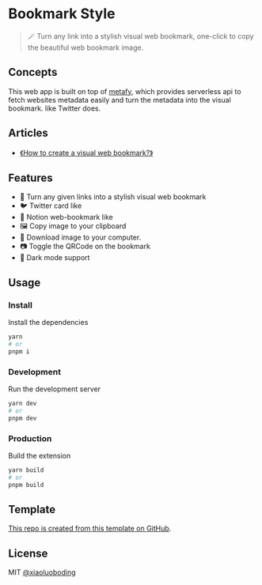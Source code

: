 # Bookmark Style

> 🪄 Turn any link into a stylish visual web bookmark, one-click to copy the beautiful web bookmark image.

## Concepts

This web app is built on top of [metafy](https://github.com/xiaoluoboding/metafy), which provides serverless api to fetch websites metadata easily and turn the metadata into the visual bookmark. like Twitter does.

## Articles

* [《How to create a visual web bookmark?》](https://www.xlbd.me/posts/2021-08-16-how-to-create-a-visual-web-bookmark.html)

## Features

* 🔮 Turn any given links into a stylish visual web bookmark
* 🐦 Twitter card like
* 🔖 Notion web-bookmark like
* 🖼️ Copy image to your clipboard
* 💾 Download image to your computer.
* 📷 Toggle the QRCode on the bookmark
* 🌛 Dark mode support

## Usage

### Install

Install the dependencies

```bash
yarn
# or
pnpm i
```

### Development

Run the development server

```bash
yarn dev
# or
pnpm dev
```

### Production

Build the extension

```bash
yarn build
# or
pnpm build
```

## Template

[This repo is created from this template on GitHub](https://github.com/xiaoluoboding/nuxt3-starter/generate).

## License

MIT [@xiaoluoboding](https://github.com/xiaoluoboding)
